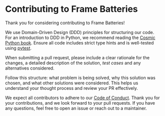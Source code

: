 # Contributing to Frame Batteries

Thank you for considering contributing to Frame Batteries! 

We use Domain-Driven Design (DDD) principles for structuring our code. For an introduction to DDD in Python, we recommend reading the [Cosmic Python book](https://www.cosmicpython.com/book/preface.html). Ensure all code includes strict type hints and is well-tested using [pytest](https://docs.pytest.org/en/stable/).

When submitting a pull request, please include a clear rationale for the changes, a detailed description of the solution, *test cases* and any alternatives considered.

Follow this structure: what problem is being solved, why this solution was chosen, and what other solutions were considered. This helps us understand your thought process and review your PR effectively.

We expect all contributors to adhere to our [Code of Conduct](CODE_OF_CONDUCT.md). Thank you for your contributions, and we look forward to your pull requests. If you have any questions, feel free to open an issue or reach out to a maintainer.
